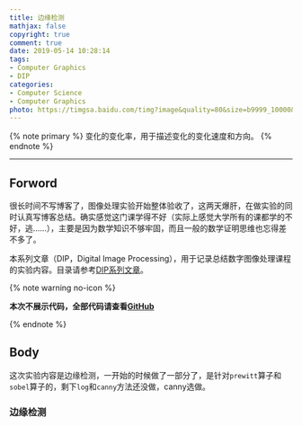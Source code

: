 ```yaml
---
title: 边缘检测
mathjax: false
copyright: true
comment: true
date: 2019-05-14 10:28:14
tags:
- Computer Graphics
- DIP
categories:
- Computer Science
- Computer Graphics
photo: https://timgsa.baidu.com/timg?image&quality=80&size=b9999_10000&sec=1557811205606&di=0b7f51375eeec879cfca736ad1be8517&imgtype=0&src=http%3A%2F%2Fi0.hdslb.com%2Fbfs%2Farticle%2F210653cddb5404d31b8aa34d524447df75de3b36.jpg
---
```


{% note primary %}
变化的变化率，用于描述变化的变化速度和方向。
{% endnote %}

<!-- more -->

---

## Forword

很长时间不写博客了，图像处理实验开始整体验收了，这两天爆肝，在做实验的同时认真写博客总结。确实感觉这门课学得不好（实际上感觉大学所有的课都学的不好，逃……），主要是因为数学知识不够牢固，而且一般的数学证明思维也忘得差不多了。


本系列文章（DIP，Digital Image Processing），用于记录总结数字图像处理课程的实验内容。目录请参考[DIP系列文章](/tags/DIP/)。

{% note warning no-icon %}

**本次不展示代码，全部代码请查看[GitHub](https://github.com/ScarboroughCoral/DIPModule)**

{% endnote %}

## Body

这次实验内容是边缘检测，一开始的时候做了一部分了，是针对`prewitt`算子和`sobel`算子的，剩下`log`和`canny`方法还没做，canny选做。

### 边缘检测

